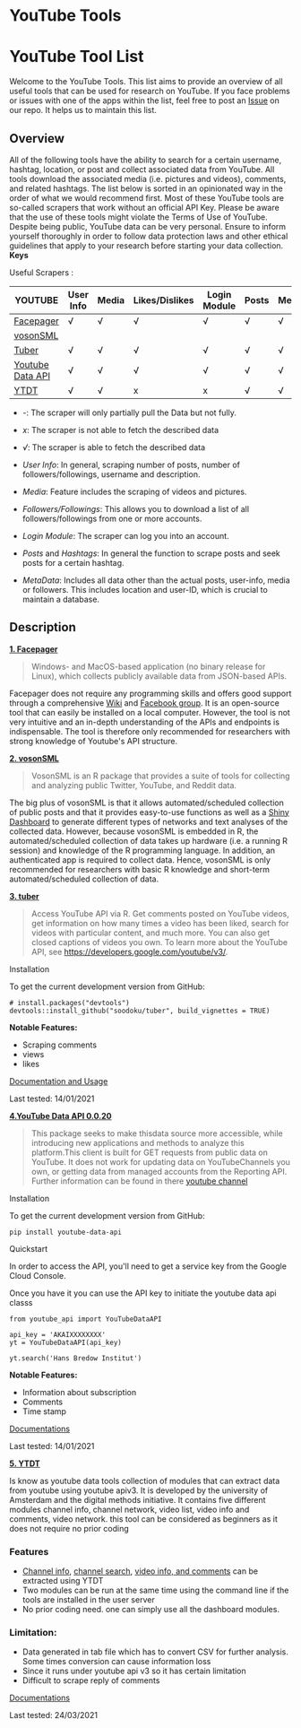 # YouTube Tools

# YouTube Tool List


Welcome to the YouTube Tools. 
This list aims to provide an overview of all useful tools that can be used for research on YouTube. If you face problems or issues with one of the apps within the list, feel free to post an [Issue](https://github.com/Leibniz-HBI/Social-Media-Observatory/issues) on our repo. It helps us to maintain this list. 
## Overview

All of the following tools have the ability to search for a certain username, hashtag, location, or post and collect associated data from YouTube. All tools download the associated media (i.e. pictures and videos), comments, and related hashtags. The list below is sorted in an opinionated way in the order of what we would recommend first.
Most of these YouTube tools are so-called scrapers that work without an official API Key. Please be aware that the use of these tools might violate the Terms of Use of YouTube. Despite being public, YouTube data can be very personal. Ensure to inform yourself thoroughly in order to follow data protection laws and other ethical guidelines that apply to your research before starting your data collection.
**Keys**

Useful Scrapers : 

| YOUTUBE                                                                        | User Info | Media | Likes/Dislikes | Login Module | Posts | Metadata | Private feeds | API based |
| ------------------------------------------------------------------------------ | --------- | ----- | -------------- | ------------ | ----- | -------- | ------------- | --------- |
| [Facepager](https://github.com/strohne/Facepager)                              | √         | √     | √              | √            | √     | √        | x             | √         |
| [vosonSML](http://vosonlab.net/SocialMediaLab)                                 |           |       |                |              |       |          |               |           |
| [Tuber](https://cran.r-project.org/web/packages/tuber/vignettes/tuber-ex.html) | √         | √     | √              | √            | √     | √        |               | √         |
| [Youtube Data API](https://developers.google.com/youtube/v3)                   | √         | √     | √              | √            | √     | √        |               | √         |
| [YTDT](https://tools.digitalmethods.net/netvizz/youtube/)                      | √         | √     | x              | x            | √     | √        | x             | √         |


* _-_: The scraper will only partially pull the Data but not fully.<br>
* _x_: The scraper is not able to fetch the described data <br>
* _√_: The scraper is able to fetch the described data

* _User Info_: In general, scraping number of posts, number of followers/followings, username and description. 
* _Media_: Feature includes the scraping of videos and pictures. 
* _Followers/Followings_: This allows you to download a list of all followers/followings from one or more accounts. 
* _Login Module_: The scraper can log you into an account. 
* _Posts_ and _Hashtags_: In general the function to scrape posts and seek posts for a certain hashtag. 
* _MetaData_: Includes all data other than the actual posts, user-info, media or followers. This includes location and user-ID, which is crucial to maintain a database.

## Description

[**1. Facepager**](https://github.com/strohne/Facepager)
> Windows- and MacOS-based application (no binary release for Linux), which collects publicly available data from JSON-based APIs.

Facepager does not require any programming skills and offers good support through a comprehensive [Wiki](https://github.com/strohne/Facepager/wiki) and [Facebook group](https://www.facebook.com/groups/facepagerusers/). It is an open-source tool that can easily be installed on a local computer. However, the tool is not very intuitive and an in-depth understanding of the APIs and endpoints is indispensable. The tool is therefore only recommended for researchers with strong knowledge of Youtube's API structure.

[**2. vosonSML**](https://github.com/vosonlab/vosonSML)
> VosonSML is an R package that provides a suite of tools for collecting and analyzing public Twitter, YouTube, and Reddit data.

The big plus of vosonSML is that it allows automated/scheduled collection of public posts and that it provides easy-to-use functions as well as a [Shiny Dashboard](https://github.com/vosonlab/VOSONDash) to generate different types of networks and text analyses of the collected data. However, because vosonSML is embedded in R, the automated/scheduled collection of data takes up hardware (i.e. a running R session) and knowledge of the R programming language. In addition, an authenticated app is required to collect data. Hence, vosonSML is only recommended for researchers with basic R knowledge and short-term automated/scheduled collection of data.


[**3. tuber**](https://cran.r-project.org/web/packages/tuber/vignettes/tuber-ex.html)

> Access YouTube API via R. Get comments posted on YouTube videos, get information on how many times a video has been liked, search for videos with particular content, and much more. You can also get closed captions of videos you own. To learn more about the YouTube API, see https://developers.google.com/youtube/v3/.

Installation

To get the current development version from GitHub:

```
# install.packages("devtools")
devtools::install_github("soodoku/tuber", build_vignettes = TRUE)
```
**Notable Features:**
* Scraping comments 
* views 
* likes  

 [Documentation and Usage](https://cran.rstudio.com/web/packages/tuber/tuber.pdf)

Last tested: 14/01/2021

[**4.YouTube Data API 0.0.20**](https://pypi.org/project/youtube-data-api/)

> This package seeks to make thisdata source more accessible, while introducing new applications and methods to analyze this platform.This client is built for GET requests from public data on YouTube.  It does not work for updating data on YouTubeChannels you own, or getting data from managed accounts from the Reporting API. Further information can be found in there [youtube channel](https://www.youtube.com/watch?v=sbErTW2MzCY)

Installation

To get the current development version from GitHub:

```
pip install youtube-data-api

```

Quickstart

In order to access the API, you'll need to get a service key from the Google Cloud Console.

Once you have it you can use the API key to initiate the youtube data api classs

```
from youtube_api import YouTubeDataAPI

api_key = 'AKAIXXXXXXXX'
yt = YouTubeDataAPI(api_key)

yt.search('Hans Bredow Institut')

```
**Notable Features:**
* Information about subscription
* Comments 
* Time stamp

[Documentations](https://github.com/mabrownnyu/youtube-data-api)

Last tested: 14/01/2021

[**5. YTDT**](https://tools.digitalmethods.net/netvizz/youtube/index.php)

Is know as youtube data tools collection of modules that can extract data from youtube using youtube apiv3. It is developed by the university of Amsterdam and the digital methods initiative. It contains five different modules channel info, channel network, video list, video info and comments, video network. this tool can be considered as beginners as it does not require no prior coding 


### Features
 
- [Channel info](https://tools.digitalmethods.net/netvizz/youtube/mod_channel_info.php), [channel search](https://tools.digitalmethods.net/netvizz/youtube/mod_channels_search.php), [video info, and comments](https://tools.digitalmethods.net/netvizz/youtube/mod_video_info.php) can be extracted using YTDT
- Two modules can be run at the same time using the command line if the tools are installed in the user server 
- No prior coding need. one can simply use all the dashboard modules.
### Limitation:
- Data generated in tab file which has to convert CSV for further analysis. Some times conversion can cause information loss
- Since it runs under youtube api v3 so it has certain limitation 
- Difficult to scrape reply of comments

[Documentations](https://tools.digitalmethods.net/netvizz/youtube/faq.php)

Last tested: 24/03/2021
